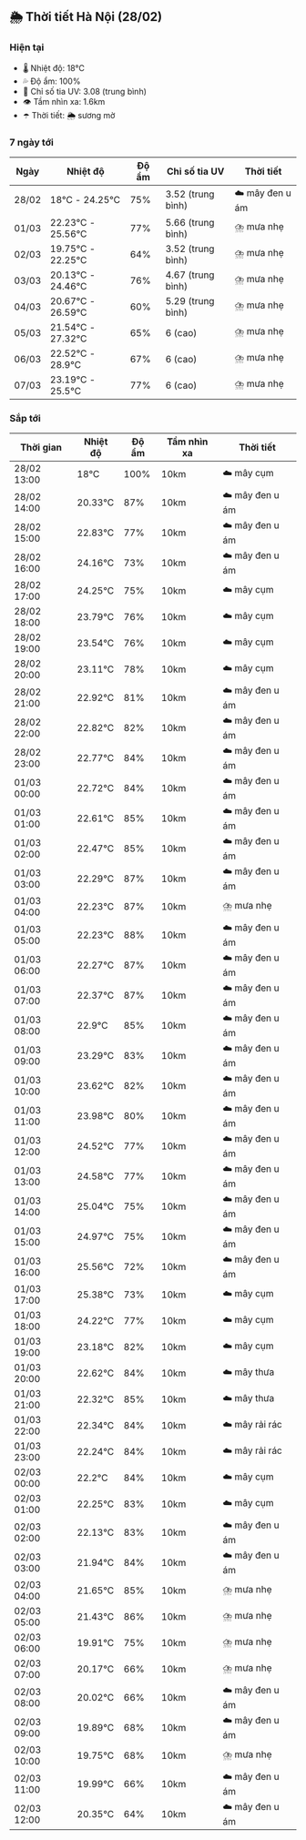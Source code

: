 ## 🌦️ Thời tiết Hà Nội (28/02)

### Hiện tại

- 🌡️ Nhiệt độ: 18℃
- 💦 Độ ẩm: 100%
- 🌟 Chỉ số tia UV: 3.08 (trung bình)
- 👁️ Tầm nhìn xa: 1.6km
- ☂️ Thời tiết: 🌦️ sương mờ

### 7 ngày tới

| Ngày | Nhiệt độ | Độ ẩm | Chỉ số tia UV | Thời tiết |
| --- | --- | --- | --- | --- |
| 28/02 | 18℃ - 24.25℃ | 75% | 3.52 (trung bình) | ☁️ mây đen u ám |
| 01/03 | 22.23℃ - 25.56℃ | 77% | 5.66 (trung bình) | ⛈️ mưa nhẹ |
| 02/03 | 19.75℃ - 22.25℃ | 64% | 3.52 (trung bình) | ⛈️ mưa nhẹ |
| 03/03 | 20.13℃ - 24.46℃ | 76% | 4.67 (trung bình) | ⛈️ mưa nhẹ |
| 04/03 | 20.67℃ - 26.59℃ | 60% | 5.29 (trung bình) | ⛈️ mưa nhẹ |
| 05/03 | 21.54℃ - 27.32℃ | 65% | 6 (cao) | ⛈️ mưa nhẹ |
| 06/03 | 22.52℃ - 28.9℃ | 67% | 6 (cao) | ⛈️ mưa nhẹ |
| 07/03 | 23.19℃ - 25.5℃ | 77% | 6 (cao) | ⛈️ mưa nhẹ |

### Sắp tới

| Thời gian | Nhiệt độ | Độ ẩm | Tầm nhìn xa | Thời tiết |
| --- | --- | --- | --- | --- |
| 28/02 13:00 | 18℃ | 100% | 10km | ☁️ mây cụm |
| 28/02 14:00 | 20.33℃ | 87% | 10km | ☁️ mây đen u ám |
| 28/02 15:00 | 22.83℃ | 77% | 10km | ☁️ mây đen u ám |
| 28/02 16:00 | 24.16℃ | 73% | 10km | ☁️ mây đen u ám |
| 28/02 17:00 | 24.25℃ | 75% | 10km | ☁️ mây cụm |
| 28/02 18:00 | 23.79℃ | 76% | 10km | ☁️ mây cụm |
| 28/02 19:00 | 23.54℃ | 76% | 10km | ☁️ mây cụm |
| 28/02 20:00 | 23.11℃ | 78% | 10km | ☁️ mây cụm |
| 28/02 21:00 | 22.92℃ | 81% | 10km | ☁️ mây đen u ám |
| 28/02 22:00 | 22.82℃ | 82% | 10km | ☁️ mây đen u ám |
| 28/02 23:00 | 22.77℃ | 84% | 10km | ☁️ mây đen u ám |
| 01/03 00:00 | 22.72℃ | 84% | 10km | ☁️ mây đen u ám |
| 01/03 01:00 | 22.61℃ | 85% | 10km | ☁️ mây đen u ám |
| 01/03 02:00 | 22.47℃ | 85% | 10km | ☁️ mây đen u ám |
| 01/03 03:00 | 22.29℃ | 87% | 10km | ☁️ mây đen u ám |
| 01/03 04:00 | 22.23℃ | 87% | 10km | ⛈️ mưa nhẹ |
| 01/03 05:00 | 22.23℃ | 88% | 10km | ☁️ mây đen u ám |
| 01/03 06:00 | 22.27℃ | 87% | 10km | ☁️ mây đen u ám |
| 01/03 07:00 | 22.37℃ | 87% | 10km | ☁️ mây đen u ám |
| 01/03 08:00 | 22.9℃ | 85% | 10km | ☁️ mây đen u ám |
| 01/03 09:00 | 23.29℃ | 83% | 10km | ☁️ mây đen u ám |
| 01/03 10:00 | 23.62℃ | 82% | 10km | ☁️ mây đen u ám |
| 01/03 11:00 | 23.98℃ | 80% | 10km | ☁️ mây đen u ám |
| 01/03 12:00 | 24.52℃ | 77% | 10km | ☁️ mây đen u ám |
| 01/03 13:00 | 24.58℃ | 77% | 10km | ☁️ mây đen u ám |
| 01/03 14:00 | 25.04℃ | 75% | 10km | ☁️ mây đen u ám |
| 01/03 15:00 | 24.97℃ | 75% | 10km | ☁️ mây đen u ám |
| 01/03 16:00 | 25.56℃ | 72% | 10km | ☁️ mây đen u ám |
| 01/03 17:00 | 25.38℃ | 73% | 10km | ☁️ mây cụm |
| 01/03 18:00 | 24.22℃ | 77% | 10km | ☁️ mây cụm |
| 01/03 19:00 | 23.18℃ | 82% | 10km | ☁️ mây cụm |
| 01/03 20:00 | 22.62℃ | 84% | 10km | ☁️ mây thưa |
| 01/03 21:00 | 22.32℃ | 85% | 10km | ☁️ mây thưa |
| 01/03 22:00 | 22.34℃ | 84% | 10km | ☁️ mây rải rác |
| 01/03 23:00 | 22.24℃ | 84% | 10km | ☁️ mây rải rác |
| 02/03 00:00 | 22.2℃ | 84% | 10km | ☁️ mây cụm |
| 02/03 01:00 | 22.25℃ | 83% | 10km | ☁️ mây cụm |
| 02/03 02:00 | 22.13℃ | 83% | 10km | ☁️ mây đen u ám |
| 02/03 03:00 | 21.94℃ | 84% | 10km | ☁️ mây đen u ám |
| 02/03 04:00 | 21.65℃ | 85% | 10km | ⛈️ mưa nhẹ |
| 02/03 05:00 | 21.43℃ | 86% | 10km | ⛈️ mưa nhẹ |
| 02/03 06:00 | 19.91℃ | 75% | 10km | ⛈️ mưa nhẹ |
| 02/03 07:00 | 20.17℃ | 66% | 10km | ⛈️ mưa nhẹ |
| 02/03 08:00 | 20.02℃ | 66% | 10km | ☁️ mây đen u ám |
| 02/03 09:00 | 19.89℃ | 68% | 10km | ☁️ mây đen u ám |
| 02/03 10:00 | 19.75℃ | 68% | 10km | ⛈️ mưa nhẹ |
| 02/03 11:00 | 19.99℃ | 66% | 10km | ☁️ mây đen u ám |
| 02/03 12:00 | 20.35℃ | 64% | 10km | ☁️ mây đen u ám |
